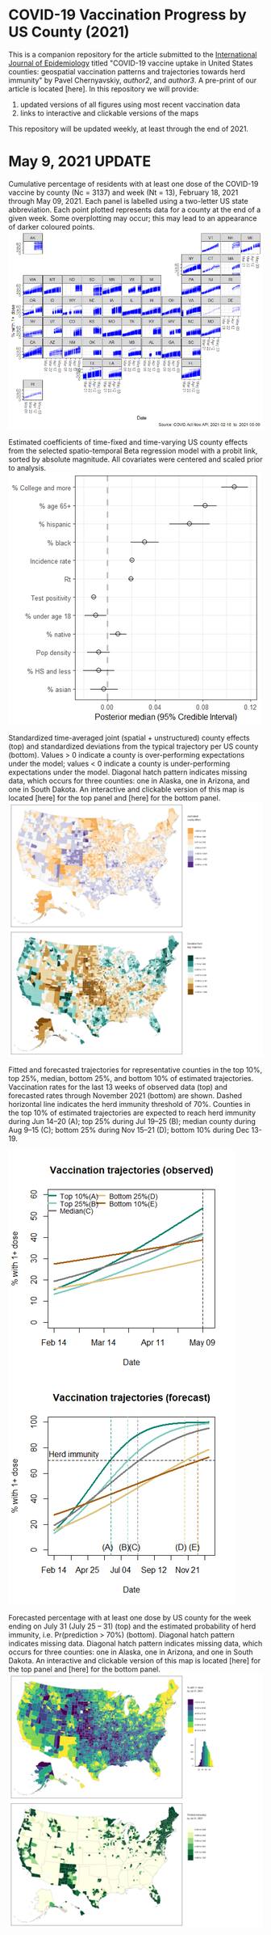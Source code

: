 # COVID-19 Vaccination Progress by US County (2021)
This is a companion repository for the article submitted to the [International Journal of Epidemiology](https://academic.oup.com/ije) titled "COVID-19 vaccine uptake in United States counties: geospatial vaccination patterns and trajectories towards herd immunity" by Pavel Chernyavskiy, _author2_, and _author3_. A pre-print of our article is located [here]. 
In this repository we will provide:
1) updated versions of all figures using most recent vaccination data
2) links to interactive and clickable versions of the maps

This repository will be updated weekly, at least through the end of 2021.

# May 9, 2021 UPDATE
Cumulative percentage of residents with at least one dose of the COVID-19 vaccine by county (Nc = 3137) and week (Nt = 13), February 18, 2021 through May 09, 2021. Each panel is labelled using a two-letter US state abbreviation. Each point plotted represents data for a county at the end of a given week. Some overplotting may occur; this may lead to an appearance of darker coloured points.
![Figure 1](Fig1_05092021.png)

Estimated coefficients of time-fixed and time-varying US county effects from the selected spatio-temporal Beta regression model with a probit link, sorted by absolute magnitude. All covariates were centered and scaled prior to analysis.	
![Figure 2](Fig2_05092021.png)

Standardized time-averaged joint (spatial + unstructured) county effects (top) and standardized deviations from the typical trajectory per US county (bottom). Values > 0 indicate a county is over-performing expectations under the model; values < 0 indicate a county is under-performing expectations under the model. Diagonal hatch pattern indicates missing data, which occurs for three counties: one in Alaska, one in Arizona, and one in South Dakota. An interactive and clickable version of this map is located [here] for the top panel and [here] for the bottom panel.
![Figure 3](Fig3_05092021.png)

Fitted and forecasted trajectories for representative counties in the top 10%, top 25%, median, bottom 25%, and bottom 10% of estimated trajectories. Vaccination rates for the last 13 weeks of observed data (top) and forecasted rates through November 2021 (bottom) are shown. Dashed horizontal line indicates the herd immunity threshold of 70%. Counties in the top 10% of estimated trajectories are expected to reach herd immunity during Jun 14–20 (A); top 25% during Jul 19–25 (B); median county during Aug 9–15 (C); bottom 25% during Nov 15–21 (D); bottom 10% during Dec 13-19. 

![Figure 4](Fig4_05092021.png)

Forecasted percentage with at least one dose by US county for the week ending on July 31 (July 25 – 31) (top) and the estimated probability of herd immunity, i.e. Pr(prediction > 70%) (bottom). Diagonal hatch pattern indicates missing data. Diagonal hatch pattern indicates missing data, which occurs for three counties: one in Alaska, one in Arizona, and one in South Dakota. An interactive and clickable version of this map is located [here] for the top panel and [here] for the bottom panel.
![Figure 5](Fig5_05092021.png)
